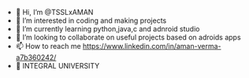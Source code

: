 - 👋 Hi, I’m @TSSLxAMAN
- 👀 I’m interested in coding and making projects
- 🌱 I’m currently learning python,java,c and adnroid studio
- 💞️ I’m looking to collaborate on useful projects based on adroids apps
- 📫 How to reach me https://www.linkedin.com/in/aman-verma-a7b360242/
- 🏫 INTEGRAL UNIVERSITY

<!---
TSSLxAMAN/TSSLxAMAN is a ✨ special ✨ repository because its `README.md` (this file) appears on your GitHub profile.
You can click the Preview link to take a look at your changes.
--->
